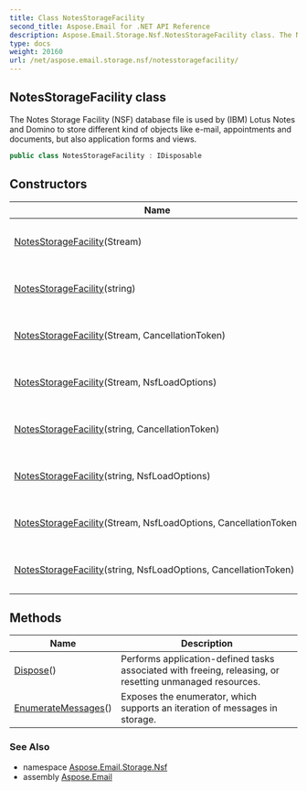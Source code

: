 ```yaml
---
title: Class NotesStorageFacility
second_title: Aspose.Email for .NET API Reference
description: Aspose.Email.Storage.Nsf.NotesStorageFacility class. The Notes Storage Facility NSF database file is used by IBM Lotus Notes and Domino to store different kind of objects like email appointments and documents but also application forms and views
type: docs
weight: 20160
url: /net/aspose.email.storage.nsf/notesstoragefacility/
---
```

## NotesStorageFacility class

The Notes Storage Facility (NSF) database file is used by (IBM) Lotus Notes and Domino to store different kind of objects like e-mail, appointments and documents, but also application forms and views.

```csharp
public class NotesStorageFacility : IDisposable
```

## Constructors

| Name | Description |
| --- | --- |
| [NotesStorageFacility](notesstoragefacility/#constructor)(Stream) | Initializes a new instance of the `NotesStorageFacility` class. |
| [NotesStorageFacility](notesstoragefacility/#constructor_4)(string) | Initializes a new instance of the `NotesStorageFacility` class. |
| [NotesStorageFacility](notesstoragefacility/#constructor_3)(Stream, CancellationToken) | Initializes a new instance of the `NotesStorageFacility` class. |
| [NotesStorageFacility](notesstoragefacility/#constructor_1)(Stream, NsfLoadOptions) | Initializes a new instance of the `NotesStorageFacility` class. |
| [NotesStorageFacility](notesstoragefacility/#constructor_7)(string, CancellationToken) | Initializes a new instance of the `NotesStorageFacility` class. |
| [NotesStorageFacility](notesstoragefacility/#constructor_5)(string, NsfLoadOptions) | Initializes a new instance of the `NotesStorageFacility` class. |
| [NotesStorageFacility](notesstoragefacility/#constructor_2)(Stream, NsfLoadOptions, CancellationToken) | Initializes a new instance of the `NotesStorageFacility` class. |
| [NotesStorageFacility](notesstoragefacility/#constructor_6)(string, NsfLoadOptions, CancellationToken) | Initializes a new instance of the `NotesStorageFacility` class. |

## Methods

| Name | Description |
| --- | --- |
| [Dispose](../../aspose.email.storage.nsf/notesstoragefacility/dispose/)() | Performs application-defined tasks associated with freeing, releasing, or resetting unmanaged resources. |
| [EnumerateMessages](../../aspose.email.storage.nsf/notesstoragefacility/enumeratemessages/)() | Exposes the enumerator, which supports an iteration of messages in storage. |

### See Also

* namespace [Aspose.Email.Storage.Nsf](../../aspose.email.storage.nsf/)
* assembly [Aspose.Email](../../)


